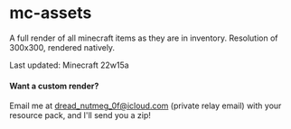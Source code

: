 # mc-assets
A full render of all minecraft items as they are in inventory. Resolution of 300x300, rendered natively.

Last updated: Minecraft 22w15a

#### Want a custom render?
Email me at dread_nutmeg_0f@icloud.com (private relay email) with your resource pack, and I'll send you a zip!